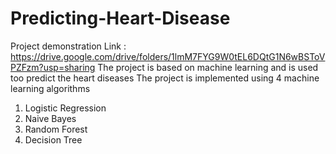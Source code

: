 # Predicting-Heart-Disease

Project demonstration Link : https://drive.google.com/drive/folders/1lmM7FYG9W0tEL6DQtG1N6wBSToVPZFzm?usp=sharing
The project is based on machine learning  and is used too predict the heart diseases
The project is implemented using 4 machine learning algorithms
1. Logistic Regression
2. Naive Bayes
3. Random Forest
4. Decision Tree
